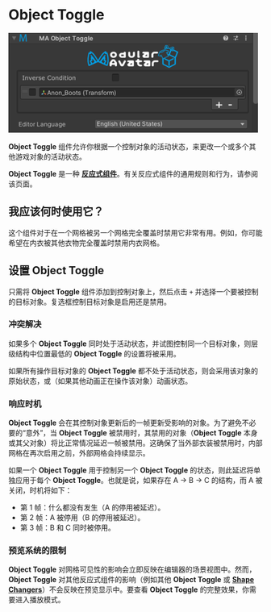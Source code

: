 ﻿# Object Toggle

![Object Toggle](object-toggle.png)

**Object Toggle** 组件允许你根据一个控制对象的活动状态，来更改一个或多个其他游戏对象的活动状态。

**Object Toggle** 是一种 [**反应式组件**](./index.md)。有关反应式组件的通用规则和行为，请参阅该页面。

## 我应该何时使用它？

这个组件对于在一个网格被另一个网格完全覆盖时禁用它非常有用。例如，你可能希望在内衣被其他衣物完全覆盖时禁用内衣网格。

## 设置 Object Toggle

只需将 **Object Toggle** 组件添加到控制对象上，然后点击 `+` 并选择一个要被控制的目标对象。复选框控制目标对象是启用还是禁用。

### 冲突解决

如果多个 **Object Toggle** 同时处于活动状态，并试图控制同一个目标对象，则层级结构中位置最低的 **Object Toggle** 的设置将被采用。

如果所有操作目标对象的 **Object Toggle** 都不处于活动状态，则会采用该对象的原始状态，或（如果其他动画正在操作该对象）动画状态。

### 响应时机

**Object Toggle** 会在其控制对象更新后的一帧更新受影响的对象。为了避免不必要的“意外”，当 **Object Toggle** 被禁用时，其禁用的对象（**Object Toggle** 本身或其父对象）将比正常情况延迟一帧被禁用。这确保了当外部衣装被禁用时，内部网格在再次启用之前，外部网格会持续显示。

如果一个 **Object Toggle** 用于控制另一个 **Object Toggle** 的状态，则此延迟将单独应用于每个 **Object Toggle**。也就是说，如果存在 A -> B -> C 的结构，而 A 被关闭，时机将如下：

* 第 1 帧：什么都没有发生（A 的停用被延迟）。
* 第 2 帧：A 被停用（B 的停用被延迟）。
* 第 3 帧：B 和 C 同时被停用。

### 预览系统的限制

**Object Toggle** 对网格可见性的影响会立即反映在编辑器的场景视图中。然而，**Object Toggle** 对其他反应式组件的影响（例如其他 **Object Toggle** 或 **[Shape Changers](./shape-changer.md)**）不会反映在预览显示中。要查看 **Object Toggle** 的完整效果，你需要进入播放模式。